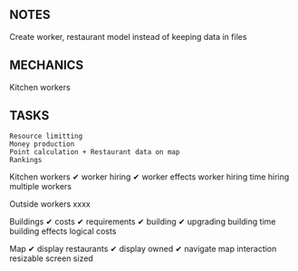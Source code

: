 NOTES
-----------------

Create worker, restaurant model instead of keeping data in files

MECHANICS
-----------------
Kitchen workers
  


TASKS
-----------------
    Resource limitting
    Money production
    Point calculation + Restaurant data on map
    Rankings

Kitchen workers
  ✔ worker hiring
  ✔ worker effects
  worker hiring time
  hiring multiple workers

Outside workers
  xxxx

Buildings
  ✔ costs
  ✔ requirements
  ✔ building
  ✔ upgrading
  building time
  building effects
  logical costs

Map
  ✔ display restaurants
  ✔ display owned
  ✔ navigate map
  interaction
  resizable
  screen sized